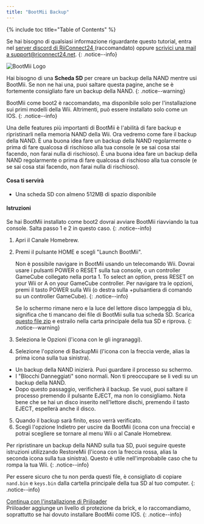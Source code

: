 ```yaml
---
title: "BootMii Backup"
---
```


{% include toc title="Table of Contents" %}

Se hai bisogno di qualsiasi informazione riguardante questo tutorial, entra nel [server discord di RiiConnect24 ](https://discord.gg/rc24)(raccomandato) oppure [scrivici una mail a support@riconnect24.net](mailto:support@riiconnect24.net).
{: .notice--info}

![BootMii Logo](/images/bootmii.png)

Hai bisogno di una **Scheda SD** per creare un backup della NAND mentre usi BootMii. Se non ne hai una, puoi saltare questa pagine, anche se è fortemente consigliato fare un backup della NAND.
{: .notice--warning}

BootMii come boot2 è raccomandato, ma disponibile solo per l'installazione sui primi modelli della Wii. Altrimenti, può essere installato solo come un IOS.
{: .notice--info}

Una delle features più importanti di BootMii è l'abilità di fare backup e ripristinarli nella memoria NAND della Wii. Ora vedremo come fare il backup della NAND. È una buona idea fare un backup della NAND regolarmente o prima di fare qualcosa di rischioso alla tua console (e se sai cosa stai facendo, non farai nulla di rischioso). È una buona idea fare un backup della NAND regolarmente o prima di fare qualcosa di rischioso alla tua console (e se sai cosa stai facendo, non farai nulla di rischioso).

#### Cosa ti servirà
* Una scheda SD con almeno 512MB di spazio disponibile

#### Istruzioni
Se hai BootMii installato come boot2 dovrai avviare BootMii riavviando la tua console. Salta passo 1 e 2 in questo caso.
{: .notice--info}
1. Apri il Canale Homebrew.
2. Premi il pulsante HOME e scegli "Launch BootMii".

    Non è possibile navigare in BootMii usando un telecomando Wii. Dovrai usare i pulsanti POWER o RESET sulla tua console, o un controller GameCube collegato nella porta 1. To select an option, press RESET on your Wii or A on your GameCube controller. Per navigare tra le opzioni, premi il tasto POWER sulla Wii (o destra sulla +pulsantiera di comando su un controller GameCube).
    {: .notice--info}


    Se lo schermo rimane nero e la luce del lettore disco lampeggia di blu, significa che ti mancano dei file di BootMii sulla tua scheda SD. Scarica [questo file zip](https://static.hackmii.com/bootmii_sd_files.zip) e estrailo nella carta principale della tua SD e riprova.
    {: .notice--warning}

3. Seleziona le Opzioni (l'icona con le gli ingranaggi).
4. Selezione l'opzione di BackupMii (l'icona con la freccia verde, alias la prima icona sulla tua sinistra).
- Un backup della NAND inizierà. Puoi guardare il processo su schermo.
- I "Blocchi Danneggiati" sono normali. Non ti preoccupare se li vedi su un backup della NAND.
- Dopo questo passaggio, verificherà il backup. Se vuoi, puoi saltare il processo premendo il pulsante EJECT, ma non lo consigliamo. Nota bene che se hai un disco inserito nell'lettore dischi, premendo il tasto EJECT, espellerà anche il disco.
5. Quando il backup sarà finito, esso verrà verificato.
6. Scegli l'opzione Indietro per uscire da BootMii (icona con una freccia) e potrai scegliere se tornare al menu Wii o al Canale Homebrew.

Per ripristinare un backup della NAND sulla tua SD, puoi seguire queste istruzioni utilizzando RestoreMii (l'icona con la freccia rossa, alias la seconda icona sulla tua sinistra). Questo è utile nell'improbabile caso che tu rompa la tua Wii.
{: .notice--info}

Per essere sicuro che tu non perda questi file, è consigliato di copiare `nand.bin` e `keys.bin` dalla cartella principale della tua SD al tuo computer.
{: .notice--info}

[Continua con l'installazione di Priiloader](priiloader)<br> Priiloader aggiunge un livello di protezione da brick, e lo raccomandiamo, soprattutto se hai dovuto installare BootMii come IOS.
{: .notice--info}